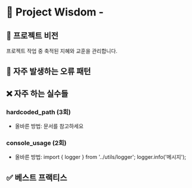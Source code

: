 # 🧠 Project Wisdom - 

## 📌 프로젝트 비전
프로젝트 작업 중 축적된 지혜와 교훈을 관리합니다.

## 🐛 자주 발생하는 오류 패턴

## ❌ 자주 하는 실수들

### hardcoded_path (3회)
- 올바른 방법: 문서를 참고하세요

### console_usage (2회)
- 올바른 방법: import { logger } from '../utils/logger'; logger.info('메시지');

## ✅ 베스트 프랙티스
